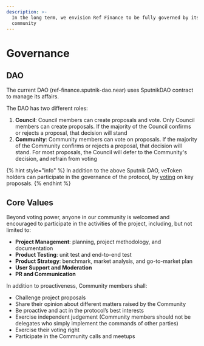 ```yaml
---
description: >-
  In the long term, we envision Ref Finance to be fully governed by its
  community
---
```


# Governance

## DAO <a href="#9a14" id="9a14"></a>

The current DAO (ref-finance.sputnik-dao.near) uses SputnikDAO contract to manage its affairs.&#x20;

The DAO has two different roles:

1. **Council**: Council members can create proposals and vote. Only Council members can create proposals. If the majority of the Council confirms or rejects a proposal, that decision will stand
2. **Community**: Community members can vote on proposals. If the majority of the Community confirms or rejects a proposal, that decision will stand. For most proposals, the Council will defer to the Community's decision, and refrain from voting

{% hint style="info" %}
In addition to the above Sputnik DAO, veToken holders can participate in the governance of the protocol, by [voting](products/voting.md) on key proposals.&#x20;
{% endhint %}

## Core Values <a href="#9a26" id="9a26"></a>

Beyond voting power, anyone in our community is welcomed and encouraged to participate in the activities of the project, including, but not limited to:

* **Project Management**: planning, project methodology, and documentation
* **Product Testing**: unit test and end-to-end test
* **Product Strategy**: benchmark, market analysis, and go-to-market plan
* **User Support and Moderation**
* **PR and Communication**

In addition to proactiveness, Community members shall:

* Challenge project proposals
* Share their opinion about different matters raised by the Community
* Be proactive and act in the protocol’s best interests
* Exercise independent judgement (Community members should not be delegates who simply implement the commands of other parties)
* Exercise their voting right
* Participate in the Community calls and meetups
